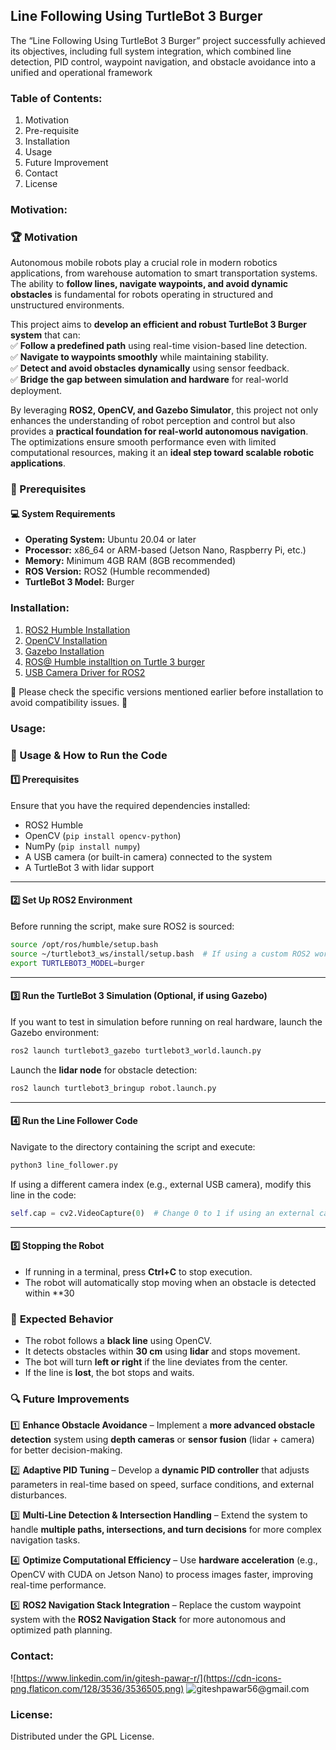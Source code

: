 
## Line Following Using TurtleBot 3 Burger

The “Line Following Using TurtleBot 3 Burger” project successfully achieved its objectives, including full system integration, which combined line detection, PID control, waypoint navigation, and obstacle avoidance into a unified and operational framework

### Table  of Contents:
1. Motivation
2. Pre-requisite
3. Installation
4. Usage
5. Future Improvement
6. Contact
7. License

### Motivation:

### 🏆 Motivation

Autonomous mobile robots play a crucial role in modern robotics applications, from warehouse automation to smart transportation systems. The ability to **follow lines, navigate waypoints, and avoid dynamic obstacles** is fundamental for robots operating in structured and unstructured environments.

This project aims to **develop an efficient and robust TurtleBot 3 Burger system** that can:  
✅ **Follow a predefined path** using real-time vision-based line detection.  
✅ **Navigate to waypoints smoothly** while maintaining stability.  
✅ **Detect and avoid obstacles dynamically** using sensor feedback.  
✅ **Bridge the gap between simulation and hardware** for real-world deployment.

By leveraging **ROS2, OpenCV, and Gazebo Simulator**, this project not only enhances the understanding of robot perception and control but also provides a **practical foundation for real-world autonomous navigation**. The optimizations ensure smooth performance even with limited computational resources, making it an **ideal step toward scalable robotic applications**.


### 📌 Prerequisites

#### 💻 System Requirements

-   **Operating System:** Ubuntu 20.04 or later
-   **Processor:** x86_64 or ARM-based (Jetson Nano, Raspberry Pi, etc.)
-   **Memory:** Minimum 4GB RAM (8GB recommended)
-   **ROS Version:** ROS2 (Humble recommended)
-   **TurtleBot 3 Model:** Burger

### Installation: 

1.  [ROS2 Humble Installation](https://docs.ros.org/en/humble/Installation.html)
2.  [OpenCV Installation](https://docs.opencv.org/4.x/d7/d9f/tutorial_linux_install.html)
3.  [Gazebo Installation](https://classic.gazebosim.org/tutorials?tut=install_ubuntu)
4.  [ROS@ Humble installtion on Turtle 3 burger](https://emanual.robotis.com/docs/en/platform/turtlebot3/overview/)
5.  [USB Camera Driver for ROS2](https://index.ros.org/p/usb-cam/github-ros-drivers-usb-cam/)

📌 Please check the specific versions mentioned earlier before installation to avoid compatibility issues. 🚀

### Usage:   


### 🚀 Usage & How to Run the Code

#### 1️⃣ **Prerequisites**

Ensure that you have the required dependencies installed:

-   ROS2 Humble
-   OpenCV (`pip install opencv-python`)
-   NumPy (`pip install numpy`)
-   A USB camera (or built-in camera) connected to the system
-   A TurtleBot 3 with lidar support

----------

#### 2️⃣ **Set Up ROS2 Environment**

Before running the script, make sure ROS2 is sourced:

```bash
source /opt/ros/humble/setup.bash
source ~/turtlebot3_ws/install/setup.bash  # If using a custom ROS2 workspace
export TURTLEBOT3_MODEL=burger

```

----------

#### 3️⃣ **Run the TurtleBot 3 Simulation (Optional, if using Gazebo)**

If you want to test in simulation before running on real hardware, launch the Gazebo environment:

```bash
ros2 launch turtlebot3_gazebo turtlebot3_world.launch.py

```

Launch the **lidar node** for obstacle detection:

```bash
ros2 launch turtlebot3_bringup robot.launch.py

```

----------

#### 4️⃣ **Run the Line Follower Code**

Navigate to the directory containing the script and execute:

```bash
python3 line_follower.py

```

If using a different camera index (e.g., external USB camera), modify this line in the code:

```python
self.cap = cv2.VideoCapture(0)  # Change 0 to 1 if using an external camera

```

----------

#### 5️⃣ **Stopping the Robot**

-   If running in a terminal, press **Ctrl+C** to stop execution.
-   The robot will automatically stop moving when an obstacle is detected within **30 

### 📌 **Expected Behavior**

-   The robot follows a **black line** using OpenCV.
-   It detects obstacles within **30 cm** using **lidar** and stops movement.
-   The bot will turn **left or right** if the line deviates from the center.
-   If the line is **lost**, the bot stops and waits.


### 🔍 Future Improvements

1️⃣ **Enhance Obstacle Avoidance** – Implement a **more advanced obstacle detection** system using **depth cameras** or **sensor fusion** (lidar + camera) for better decision-making.

2️⃣ **Adaptive PID Tuning** – Develop a **dynamic PID controller** that adjusts parameters in real-time based on speed, surface conditions, and external disturbances.

3️⃣ **Multi-Line Detection & Intersection Handling** – Extend the system to handle **multiple paths, intersections, and turn decisions** for more complex navigation tasks.

4️⃣ **Optimize Computational Efficiency** – Use **hardware acceleration** (e.g., OpenCV with CUDA on Jetson Nano) to process images faster, improving real-time performance.

5️⃣ **ROS2 Navigation Stack Integration** – Replace the custom waypoint system with the **ROS2 Navigation Stack** for more autonomous and optimized path planning.


### Contact:
![https://www.linkedin.com/in/gitesh-pawar-r/](https://cdn-icons-png.flaticon.com/128/3536/3536505.png)
![giteshpawar56@gmail.com](https://cdn-icons-png.flaticon.com/128/732/732200.png)

### License:
Distributed under the GPL License.
